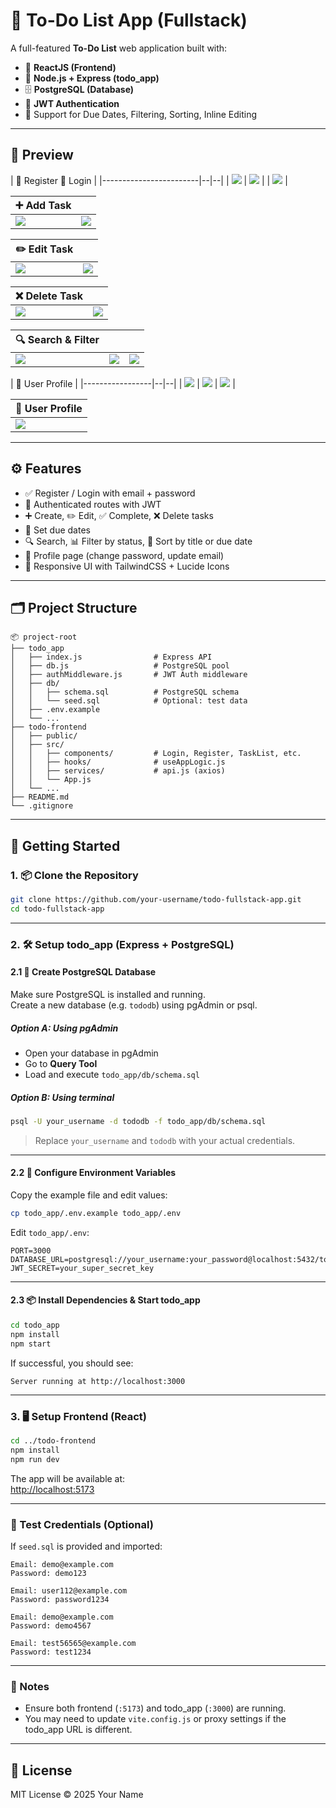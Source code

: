 # 📝 To-Do List App (Fullstack)

A full-featured **To-Do List** web application built with:

- 🧠 **ReactJS (Frontend)**
- 🚀 **Node.js + Express (todo_app)**
- 🗄️ **PostgreSQL (Database)**
- 🔐 **JWT Authentication**
- 📆 Support for Due Dates, Filtering, Sorting, Inline Editing

---

## 📸 Preview

| 📝 Register 🔐 Login |
|------------------------|--|--|
| ![](./Project_Preview/Register.png) | ![](./Project_Preview/Register_success.png) | | ![](./Project_Preview/Login.png) |

| ➕ Add Task | |
|-------------|--|
| ![](./Project_Preview/Add_1.png) | ![](./Project_Preview/Add_2.png) |

| ✏️ Edit Task | |
|--------------|--|
| ![](./Project_Preview/Edit_1.png) | ![](./Project_Preview/Edit_2.png) |

| ❌ Delete Task | |
|----------------|--|
| ![](./Project_Preview/Delete_1.png) | ![](./Project_Preview/Delete_2.png) |

| 🔍 Search & Filter | | |
|--------------------|--|--|
| ![](./Project_Preview/Search.png) | ![](./Project_Preview/Filter_Complete.png) | ![](./Project_Preview/Filter_Not_Complete.png) |

| 👤 User Profile |
|-----------------|--|--|
| ![](./Project_Preview/User_1.png) | ![](./Project_Preview/User_2.png) | ![](./Project_Preview/User_3.png) |

| 👤 User Profile |
|-----------------|
| ![](./Project_Preview/Profile.png) |

---

## ⚙️ Features

- ✅ Register / Login with email + password  
- 🔐 Authenticated routes with JWT  
- ➕ Create, ✏️ Edit, ✅ Complete, ❌ Delete tasks  
- 📅 Set due dates  
- 🔍 Search, 📊 Filter by status, 📂 Sort by title or due date  
- 👤 Profile page (change password, update email)  
- 🎨 Responsive UI with TailwindCSS + Lucide Icons  

---

## 🗂️ Project Structure

```
📦 project-root
├── todo_app
│   ├── index.js                # Express API
│   ├── db.js                   # PostgreSQL pool
│   ├── authMiddleware.js       # JWT Auth middleware
│   ├── db/
│   │   ├── schema.sql          # PostgreSQL schema
│   │   └── seed.sql            # Optional: test data
│   ├── .env.example
│   └── ...
├── todo-frontend
│   ├── public/
│   ├── src/
│   │   ├── components/         # Login, Register, TaskList, etc.
│   │   ├── hooks/              # useAppLogic.js
│   │   ├── services/           # api.js (axios)
│   │   └── App.js
│   └── ...
├── README.md
└── .gitignore
```

---

## 🚀 Getting Started

### 1. 📦 Clone the Repository

```bash
git clone https://github.com/your-username/todo-fullstack-app.git
cd todo-fullstack-app
```

---

### 2. 🛠️ Setup todo_app (Express + PostgreSQL)

#### 2.1 🧱 Create PostgreSQL Database

Make sure PostgreSQL is installed and running.  
Create a new database (e.g. `tododb`) using pgAdmin or psql.

##### Option A: Using pgAdmin

- Open your database in pgAdmin  
- Go to **Query Tool**  
- Load and execute `todo_app/db/schema.sql`  

##### Option B: Using terminal

```bash
psql -U your_username -d tododb -f todo_app/db/schema.sql
```

> Replace `your_username` and `tododb` with your actual credentials.

---

#### 2.2 🔐 Configure Environment Variables

Copy the example file and edit values:

```bash
cp todo_app/.env.example todo_app/.env
```

Edit `todo_app/.env`:

```env
PORT=3000
DATABASE_URL=postgresql://your_username:your_password@localhost:5432/tododb
JWT_SECRET=your_super_secret_key
```

---

#### 2.3 📦 Install Dependencies & Start todo_app

```bash
cd todo_app
npm install
npm start
```

If successful, you should see:

```
Server running at http://localhost:3000
```

---

### 3. 🖥️ Setup Frontend (React)

```bash
cd ../todo-frontend
npm install
npm run dev
```

The app will be available at:  
[http://localhost:5173](http://localhost:5173)

---

### 🧪 Test Credentials (Optional)

If `seed.sql` is provided and imported:

```
Email: demo@example.com  
Password: demo123

Email: user112@example.com	
Password: password1234

Email: demo@example.com	
Password: demo4567

Email: test56565@example.com
Password: test1234
```

---

### 📌 Notes

- Ensure both frontend (`:5173`) and todo_app (`:3000`) are running.
- You may need to update `vite.config.js` or proxy settings if the todo_app URL is different.

---

## 📄 License

MIT License © 2025 Your Name
